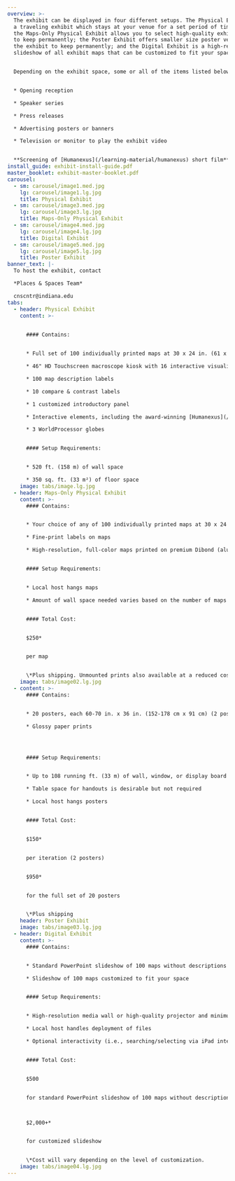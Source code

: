 ```yaml
---
overview: >-
  The exhibit can be displayed in four different setups. The Physical Exhibit is
  a traveling exhibit which stays at your venue for a set period of time;
  the Maps-Only Physical Exhibit allows you to select high-quality exhibit maps
  to keep permanently; the Poster Exhibit offers smaller size poster versions of
  the exhibit to keep permanently; and the Digital Exhibit is a high-resolution
  slideshow of all exhibit maps that can be customized to fit your space. 


  Depending on the exhibit space, some or all of the items listed below should be considered in conjunction with the exhibit:


  * Opening reception

  * Speaker series

  * Press releases

  * Advertising posters or banners

  * Television or monitor to play the exhibit video


  **Screening of [Humanexus](/learning-material/humanexus) short film**
install_guide: exhibit-install-guide.pdf
master_booklet: exhibit-master-booklet.pdf
carousel:
  - sm: carousel/image1.med.jpg
    lg: carousel/image1.lg.jpg
    title: Physical Exhibit
  - sm: carousel/image3.med.jpg
    lg: carousel/image3.lg.jpg
    title: Maps-Only Physical Exhibit
  - sm: carousel/image4.med.jpg
    lg: carousel/image4.lg.jpg
    title: Digital Exhibit
  - sm: carousel/image5.med.jpg
    lg: carousel/image5.lg.jpg
    title: Poster Exhibit
banner_text: |-
  To host the exhibit, contact

  *Places & Spaces Team*

  cnscntr@indiana.edu
tabs:
  - header: Physical Exhibit
    content: >-
      

      #### Contains:


      * Full set of 100 individually printed maps at 30 x 24 in. (61 x 76 cm) each

      * 46" HD Touchscreen macroscope kiosk with 16 interactive visualizations

      * 100 map description labels

      * 10 compare & contrast labels

      * 1 customized introductory panel

      * Interactive elements, including the award-winning [Humanexus](/learning-material/humanexus) short film

      * 3 WorldProcessor globes


      #### Setup Requirements:


      * 520 ft. (158 m) of wall space

      * 350 sq. ft. (33 m²) of floor space
    image: tabs/image.lg.jpg
  - header: Maps-Only Physical Exhibit
    content: >-
      #### Contains:


      * Your choice of any of 100 individually printed maps at 30 x 24 in. (61 x 76 cm) each

      * Fine-print labels on maps

      * High-resolution, full-color maps printed on premium Dibond (aluminum composite sheet) with a french cleat backing for easy installation


      #### Setup Requirements:


      * Local host hangs maps

      * Amount of wall space needed varies based on the number of maps selected


      #### Total Cost:


      $250*


      per map


      \*Plus shipping. Unmounted prints also available at a reduced cost.
    image: tabs/image02.lg.jpg
  - content: >-
      #### Contains:


      * 20 posters, each 60-70 in. x 36 in. (152-178 cm x 91 cm) (2 posters per iteration)

      * Glossy paper prints




      #### Setup Requirements:


      * Up to 108 running ft. (33 m) of wall, window, or display board space, depending on how many iterations shown.

      * Table space for handouts is desirable but not required

      * Local host hangs posters


      #### Total Cost:


      $150*


      per iteration (2 posters)


      $950*


      for the full set of 20 posters


      \*Plus shipping
    header: Poster Exhibit
    image: tabs/image03.lg.jpg
  - header: Digital Exhibit
    content: >-
      #### Contains:


      * Standard PowerPoint slideshow of 100 maps without descriptions (titles only) or

      * Slideshow of 100 maps customized to fit your space


      #### Setup Requirements:


      * High-resolution media wall or high-quality projector and minimum 10 x 8 ft. (2.4 x 3 m) of light-colored wall space

      * Local host handles deployment of files

      * Optional interactivity (i.e., searching/selecting via iPad interface) has been implemented by some exhibit hosts.


      #### Total Cost:


      $500


      for standard PowerPoint slideshow of 100 maps without descriptions (titles only), or



      $2,000+*


      for customized slideshow


      \*Cost will vary depending on the level of customization.
    image: tabs/image04.lg.jpg
---
```

